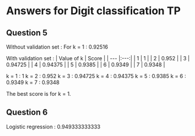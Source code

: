 # Answers for Digit classification TP

## Question 5
Without validation set :
For k = 1 : 0.92516

With validation set : 
| Value of k | Score |
| --- |:---:|
| 1 | 1 |
| 2 | 0.952 |
| 3 | 0.94725 |
| 4 | 0.94375 |
| 5 | 0.9385 |
| 6 | 0.9349 |
| 7 | 0.9348 |

k = 1 : 1
k = 2 : 0.952
k = 3 : 0.94725
k = 4 : 0.94375
k = 5 : 0.9385
k = 6 : 0.9349
k = 7 : 0.9348

The best score is for k = 1.

## Question 6
Logistic regression : 0.949333333333
